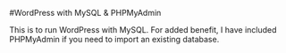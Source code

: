 #WordPress with MySQL & PHPMyAdmin

This is to run WordPress with MySQL.  For added benefit, I have included PHPMyAdmin if you need to import an existing database.

